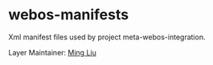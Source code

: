 # webos-manifests
Xml manifest files used by project meta-webos-integration.

Layer Maintainer: [Ming Liu](<mailto:liu.ming50@gmail.com>)
